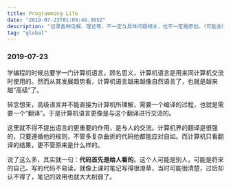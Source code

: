```yaml
---
title: Programming Life
date: "2019-07-23T01:09:46.365Z"
description: "记录各种见解、理论等，不一定与具体问题相关，也不一定是原创。（可能会）持续更新。"
tag: "global"
---
```


### 2019-07-23

学编程的时候总要学一门计算机语言。顾名思义，计算机语言是用来同计算机交流时使用的。然而从其发展趋势看，计算机语言越来越像自然语言了，也就是越来越“高级”了。

转念想来，高级语言并不能直接为计算机所理解，需要一个编译的过程，也就是需要一个“翻译”。于是计算机语言更像是与这个翻译进行交流的。

这里就不得不提出语言的更重要的作用，是与人的交流。计算机界的翻译是很强的，只要遵循他的规则，不管多复杂曲折的代码他都能应对自如。而计算机只看翻译的结果，更不管原来是什么样的。

说了这么多，其实就一句：**代码首先是给人看的**。这个人可能是别人，可能是将来的自己。写的代码不易读，就像上课时笔记写得很潦草，当时可能很清楚，过后却认不得了，笔记的效用也就大大削弱了。
